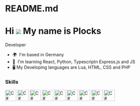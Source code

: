 # README.md

Hi ![](https://user-images.githubusercontent.com/18350557/176309783-0785949b-9127-417c-8b55-ab5a4333674e.gif) My name is Plocks
=============================================================================================================================
Developer

* 🌍  I'm based in Germany
* 🧠  I'm learning React, Python, Typescriptn Express.js and JS
* 🖥️ My Developing languages are Lua, HTML, CSS and PHP


### Skills

<p align="left">
<a href="https://www.lua.org/" target="_blank" rel="noreferrer"><img src="https://cdn.discordapp.com/attachments/1011582103273619456/1203096217660428318/lua.gif?ex=65cfd9aa&is=65bd64aa&hm=78d6dddfc20ca7971c79396c10ada6fa0ad2527a3216048a737319ce203a9ae8&" width="36" height="36" alt="C#" /></a>
<a href="https://wiki.selfhtml.org/wiki/HTML" target="_blank" rel="noreferrer"><img src="https://cdn.discordapp.com/attachments/1011582103273619456/1203097196871028766/html.png?ex=65cfda94&is=65bd6594&hm=6f8c83c7902a1117f9f3301ca116f7f618f8814389e18811ac7965b9b3533dc5&" width="36" height="36" alt="C#" /></a>
<a href="https://wiki.selfhtml.org/wiki/CSS" target="_blank" rel="noreferrer"><img src="https://cdn.discordapp.com/attachments/1011582103273619456/1203097690607452190/css.png?ex=65cfdb09&is=65bd6609&hm=8aba634a123e3c75f3acae41a5e049c3cc3edf4fe928234d50e87111b36c2d60&" width="36" height="36" alt="C#" /></a>
<a href="https://www.php.net/" target="_blank" rel="noreferrer"><img src="https://cdn.discordapp.com/attachments/1011582103273619456/1203098042501304410/php.png?ex=65cfdb5d&is=65bd665d&hm=1830ae09d643fc1fc07f581731bf5db2ffbd50e7076ea32570ec1e84943d6f2b&" width="36" height="36" alt="C#" /></a>
<a href="https://react.dev/" target="_blank" rel="noreferrer"><img src="https://cdn.discordapp.com/attachments/1011582103273619456/1203098222609047643/react.png?ex=65cfdb88&is=65bd6688&hm=ddfad7ebb6a54938c8fb15b6ef8b7442b7cea141fe983f8bea52649968c7f21e&" width="36" height="36" alt="C#" /></a>
<a href="https://www.python.org/" target="_blank" rel="noreferrer"><img src="https://cdn.discordapp.com/attachments/1011582103273619456/1203098459880554536/Python.png?ex=65cfdbc1&is=65bd66c1&hm=512bb23373e2a582598f6edb1e26791ef3c34a408c5b8d0ee6f63362e234f882&" width="36" height="36" alt="C#" /></a>
<a href="https://www.typescriptlang.org/" target="_blank" rel="noreferrer"><img src="https://cdn.discordapp.com/attachments/1011582103273619456/1203098793550024744/Typescript.png?ex=65cfdc10&is=65bd6710&hm=3e14a979e6f8ca9497f60a93b9959ce7129ad5844f0ca73d56bee813d0acee10&" width="36" height="36" alt="C#" /></a>
<a href="https://developer.mozilla.org/en-US/docs/Web/JavaScript" target="_blank" rel="noreferrer"><img src="https://cdn.discordapp.com/attachments/1011582103273619456/1203099038422016122/JS.png?ex=65cfdc4b&is=65bd674b&hm=bb7b36cc458199f3cc9ebd145175bd0e82056abfd427a108624beb3ce09774b5&" width="36" height="36" alt="C#" /></a>
<a href="https://nodejs.org/en" target="_blank" rel="noreferrer"><img src="https://cdn.discordapp.com/attachments/1011582103273619456/1203099566807851148/Express.js.png?ex=65cfdcc9&is=65bd67c9&hm=38bd9c3305d5b90116daba6c9bf91aee6de590906cf4e296463c786d5de81948&" width="36" height="36" alt="C#" /></a>
</p>
